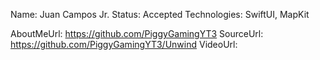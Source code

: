 Name: Juan Campos Jr.
Status: Accepted
Technologies: SwiftUI, MapKit

AboutMeUrl: https://github.com/PiggyGamingYT3
SourceUrl: https://github.com/PiggyGamingYT3/Unwind
VideoUrl:

<!---
EXAMPLE
Name: John Appleseed
Status: Submitted <or> Winner <or> Distinguished <or> Rejected
Technologies: SwiftUI, RealityKit, CoreGraphic

AboutMeUrl: https://linkedin.com/in/johnappleseed
SourceUrl: https://github.com/johnappleseed/wwdc2025
VideoUrl: https://youtu.be/ABCDE123456
-->
